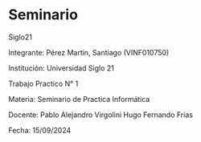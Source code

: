# Seminario
Siglo21

Integrante:
Pérez Martin, Santiago (VINF010750)

Institución:
Universidad Siglo 21

Trabajo Practico N° 1

Materia:
Seminario de Practica Informática

Docente:
Pablo Alejandro Virgolini
Hugo Fernando Frías

Fecha:
15/09/2024
